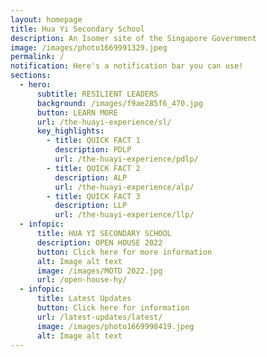 ```yaml
---
layout: homepage
title: Hua Yi Secondary School
description: An Isomer site of the Singapore Government
image: /images/photo1669991329.jpeg
permalink: /
notification: Here's a notification bar you can use!
sections:
  - hero:
      subtitle: RESILIENT LEADERS
      background: /images/f9ae285f6_470.jpg
      button: LEARN MORE
      url: /the-huayi-experience/sl/
      key_highlights:
        - title: QUICK FACT 1
          description: PDLP
          url: /the-huayi-experience/pdlp/
        - title: QUICK FACT 2
          description: ALP
          url: /the-huayi-experience/alp/
        - title: QUICK FACT 3
          description: LLP
          url: /the-huayi-experience/llp/
  - infopic:
      title: HUA YI SECONDARY SCHOOL
      description: OPEN HOUSE 2022
      button: Click here for more information
      alt: Image alt text
      image: /images/MOTD 2022.jpg
      url: /open-house-hy/
  - infopic:
      title: Latest Updates
      button: Click here for information
      url: /latest-updates/latest/
      image: /images/photo1669998419.jpeg
      alt: Image alt text
---
```

